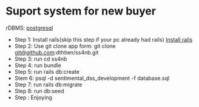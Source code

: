 # Suport system for new buyer
rDBMS: [postgresql](https://www.postgresql.org/) 
- Step 1: Install rails(skip this step if your pc already had rails)
  [Install rails](https://gorails.com/setup/ubuntu/16.04)
- Step 2: Use git clone app form: git clone git@github.com:dthtien/ss4nb.git
- Step 3: run cd ss4nb
- Step 4: run bundle
- Step 5: run rails db:create
- Stem 6:  psql -d sentimental_dss_development -f database.sql
- Step 7: run rails db:migrate
- Step 8: run db:seed
- Step : Enjoying